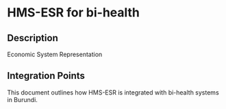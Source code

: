 # HMS-ESR for bi-health

## Description

Economic System Representation

## Integration Points

This document outlines how HMS-ESR is integrated with bi-health systems in Burundi.
